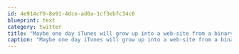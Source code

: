 ```yaml
---
id: 4e914cf0-8e91-4dce-ad0a-1cf3ebfc34c6
blueprint: text
category: twitter
title: "Maybe one day iTunes will grow up into a web-site from a binary app.  I know that's a longshot but hey, a guy can dream."
caption: "Maybe one day iTunes will grow up into a web-site from a binary app.  I know that's a longshot but hey, a guy can dream."
---
```

